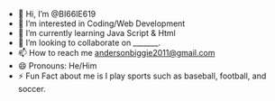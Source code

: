 - 👋 Hi, I’m @BI66IE619
- 👀 I’m interested in Coding/Web Development
- 🌱 I’m currently learning Java Script & Html
- 💞️ I’m looking to collaborate on _______.
- 📫 How to reach me andersonbiggie2011@gmail.com
- 😄 Pronouns: He/Him
- ⚡ Fun Fact about me is I play sports such as baseball, football, and soccer.
